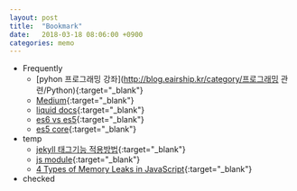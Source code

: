 ```yaml
---
layout: post
title:  "Bookmark"
date:   2018-03-18 08:06:00 +0900
categories: memo
---
```


* Frequently
  * [pyhon 프로그래밍 강좌](http://blog.eairship.kr/category/프로그래밍 관련/Python){:target="_blank"}
  * [Medium](https://medium.com/topic/programming){:target="_blank"}
  * [liquid docs](https://shopify.github.io/liquid/basics/introduction){:target="_blank"}
  * [es6 vs es5](http://es6-features.org){:target="_blank"}
  * [es5 core](http://tech.inswave.com/2018/03/17/ES5){:target="_blank"}
* temp
  * [jekyll 태그기능 적용방법](http://tech.kakao.com/2016/07/07/tech-blog-story){:target="_blank"}
  * [js module](https://auth0.com/blog/javascript-module-systems-showdown){:target="_blank"}
  * [4 Types of Memory Leaks in JavaScript](https://auth0.com/blog/four-types-of-leaks-in-your-javascript-code-and-how-to-get-rid-of-them/){:target="_blank"}
* checked
